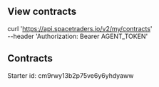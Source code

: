 ## View contracts
curl 'https://api.spacetraders.io/v2/my/contracts' \
 --header 'Authorization: Bearer AGENT_TOKEN'

 ## Contracts
 Starter id: cm9rwy13b2p75ve6y6yhdyaww